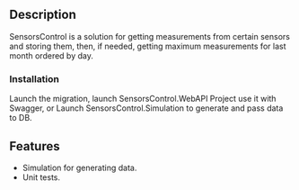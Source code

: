 ## Description
SensorsControl is a solution for getting measurements from certain sensors and storing them, then, if needed, getting maximum measurements for last month ordered by day.

### Installation
Launch the migration, launch SensorsControl.WebAPI Project use it with Swagger, or Launch SensorsControl.Simulation to generate and pass data to DB.

## Features
- Simulation for generating data.
- Unit tests.
